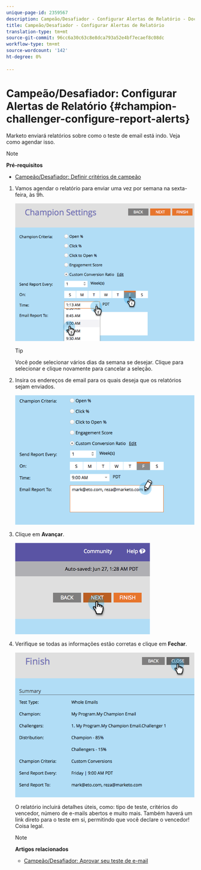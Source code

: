 ```yaml
---
unique-page-id: 2359567
description: Campeão/Desafiador - Configurar Alertas de Relatório - Documentos do Marketing - Documentação do Produto
title: Campeão/Desafiador - Configurar Alertas de Relatório
translation-type: tm+mt
source-git-commit: 96cc6a30c63c8e8dca793a52e4bf7ecaef8c08dc
workflow-type: tm+mt
source-wordcount: '142'
ht-degree: 0%

---
```



# Campeão/Desafiador: Configurar Alertas de Relatório {#champion-challenger-configure-report-alerts}

Marketo enviará relatórios sobre como o teste de email está indo. Veja como agendar isso.

>[!NOTE]
>
>**Pré-requisitos**
>
>* [Campeão/Desafiador: Definir critérios de campeão](champion-challenger-define-champion-criteria.md)

>



1. Vamos agendar o relatório para enviar uma vez por semana na sexta-feira, às 9h.

   ![](assets/image2014-9-15-13-3a12-3a56.png)

   >[!TIP]
   >
   >Você pode selecionar vários dias da semana se desejar. Clique para selecionar e clique novamente para cancelar a seleção.

1. Insira os endereços de email para os quais deseja que os relatórios sejam enviados.

   ![](assets/image2014-9-15-13-3a13-3a7.png)

1. Clique em **Avançar**.

   ![](assets/image2014-9-15-13-3a18-3a30.png)

1. Verifique se todas as informações estão corretas e clique em **Fechar**.

   ![](assets/image2014-9-15-13-3a18-3a41.png)

   O relatório incluirá detalhes úteis, como: tipo de teste, critérios do vencedor, número de e-mails abertos e muito mais. Também haverá um link direto para o teste em si, permitindo que você declare o vencedor! Coisa legal.

   >[!NOTE]
   >
   >**Artigos relacionados**
   >
   >    
   >    
   >    * [Campeão/Desafiador: Aprovar seu teste de e-mail](champion-challenger-approve-your-email-test.md)


